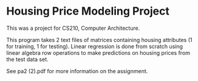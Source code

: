# Housing Price Modeling Project

This was a project for CS210, Computer Architecture. 

This program takes 2 text files of matrices containing housing attributes (1 for training, 1 for testing). Linear regression is done from scratch using linear algebra row operations to make predictions on housing prices from the test data set.

See pa2 (2).pdf for more information on the assignment. 

